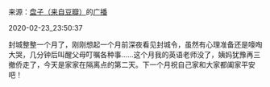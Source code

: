 来源：[盘子（来自豆瓣）](https://www.douban.com/people/zhaoxun69/)的[广播](https://www.douban.com/people/zhaoxun69/status/2829780275/)


2020-02-23_23:50:37


封城整整一个月了，刚刚想起一个月前深夜看见封城令，虽然有心理准备还是嚎啕大哭，几分钟后叫醒父母叮嘱各种事……这个月我的英语老师没了，姨妈犹豫再三撤侨走了，今天是家家在隔离点的第二天。下一个月祝自己家和大家都阖家平安吧！
